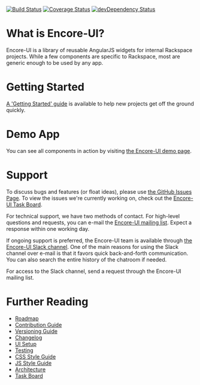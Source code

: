 [![Build Status](https://travis-ci.org/rackerlabs/encore-ui.png?branch=master)](https://travis-ci.org/rackerlabs/encore-ui) [![Coverage Status](https://coveralls.io/repos/rackerlabs/encore-ui/badge.png?branch=master)](https://coveralls.io/r/rackerlabs/encore-ui?branch=master) [![devDependency Status](https://david-dm.org/rackerlabs/encore-ui/dev-status.png)](https://david-dm.org/rackerlabs/encore-ui#info=devDependencies)

# What is Encore-UI?

Encore-UI is a library of reusable AngularJS widgets for internal Rackspace projects. While a few components are specific to Rackspace, most are generic enough to be used by any app.

# Getting Started

[A 'Getting Started' guide](./guides/getting-started.md) is available to help new projects get off the ground quickly.

# Demo App

You can see all components in action by visiting [the Encore-UI demo page](http://rackerlabs.github.io/encore-ui/).

# Support

To discuss bugs and features (or float ideas), please use [the GitHub Issues Page](https://github.com/rackerlabs/encore-ui/issues?state=open). To view the issues we're currently working on, check out the [Encore-UI Task Board](https://waffle.io/rackerlabs/encore-ui).

For technical support, we have two methods of contact. For high-level questions and requests, you can e-mail the [Encore-UI mailing list](mailto:encoreui@lists.rackspace.com). Expect a response within one working day.

If ongoing support is preferred, the Encore-UI team is available through [the Encore-UI Slack channel](https://rx-encore.slack.com/messages/framework/). One of the main reasons for using the Slack channel over e-mail is that it favors quick back-and-forth communication. You can also search the entire history of the chatroom if needed.

For access to the Slack channel, send a request through the Encore-UI mailing list.

# Further Reading

 - [Roadmap](./guides/roadmap.md)
 - [Contribution Guide](./CONTRIBUTING.md)
 - [Versioning Guide](./guides/versioning.md)
 - [Changelog](./CHANGELOG.md)
 - [UI Setup](./guides/ui-setup.md)
 - [Testing](./guides/testing.md)
 - [CSS Style Guide](./guides/css-styleguide.md)
 - [JS Style Guide](./guides/js-styleguide.md)
 - [Architecture](./guides/architecture.md)
 - [Task Board](https://waffle.io/rackerlabs/encore-ui)

